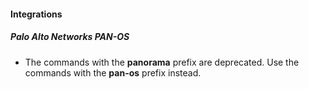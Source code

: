 
#### Integrations
##### Palo Alto Networks PAN-OS
- The commands with the **panorama** prefix are deprecated. Use the commands with the **pan-os** prefix instead.
